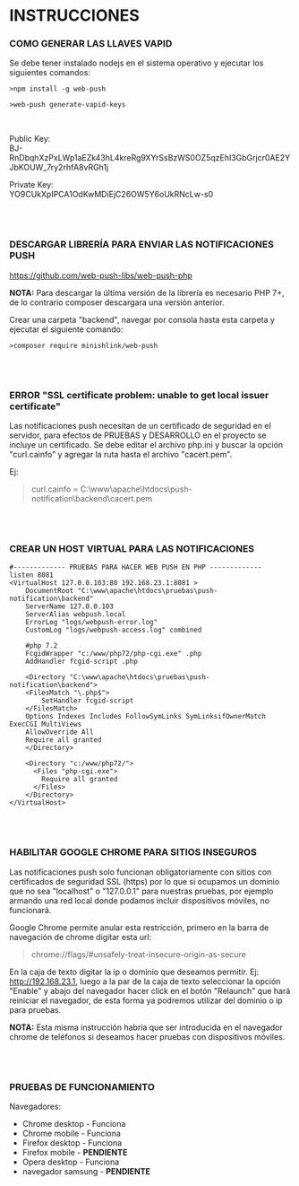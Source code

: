 # INSTRUCCIONES

### COMO GENERAR LAS LLAVES VAPID 

Se debe tener instalado nodejs en el sistema operativo y ejecutar los siguientes comandos:

`>npm install -g web-push`

`>web-push generate-vapid-keys`

<br/>

Public Key:<br/>
BJ-RnDbqhXzPxLWp1aEZk43hL4kreRg9XYrSsBzWS0OZ5qzEhI3GbGrjcr0AE2YJbKOUW_7ry2rhfA8vRGh1j
<br/>

Private Key:<br/>
YO9CUkXpIPCA1OdKwMDiEjC26OW5Y6oUkRNcLw-s0

<br/><br/>

### DESCARGAR LIBRERÍA PARA ENVIAR LAS NOTIFICACIONES PUSH

https://github.com/web-push-libs/web-push-php

**NOTA:** Para descargar la última versión de la librería es necesario PHP 7+, de lo contrario composer descargara una versión anterior.


Crear una carpeta "backend", navegar por consola hasta esta carpeta y ejecutar el siguiente comando:

`>composer require minishlink/web-push`

<br/><br/>

### ERROR "SSL certificate problem: unable to get local issuer certificate" 

Las notificaciones push necesitan de un certificado de seguridad en el servidor, para efectos de PRUEBAS y DESARROLLO en el proyecto se incluye un certificado. Se debe editar el archivo php.ini y buscar la opción "curl.cainfo" y agregar la ruta hasta el archivo "cacert.pem".

Ej:

> curl.cainfo = C:\www\apache\htdocs\push-notification\backend\cacert.pem 

<br/><br/>

### CREAR UN HOST VIRTUAL PARA LAS NOTIFICACIONES

```
#------------- PRUEBAS PARA HACER WEB PUSH EN PHP -------------
listen 8081
<VirtualHost 127.0.0.103:80 192.168.23.1:8081 >
    DocumentRoot "C:\www\apache\htdocs\pruebas\push-notification\backend"
    ServerName 127.0.0.103
    ServerAlias webpush.local
    ErrorLog "logs/webpush-error.log"
    CustomLog "logs/webpush-access.log" combined	
	
    #php 7.2
    FcgidWrapper "c:/www/php72/php-cgi.exe" .php 
    AddHandler fcgid-script .php	
		
    <Directory "C:\www\apache\htdocs\pruebas\push-notification\backend"> 
	<FilesMatch "\.php$">
		SetHandler fcgid-script 
	</FilesMatch> 
	Options Indexes Includes FollowSymLinks SymLinksifOwnerMatch ExecCGI MultiViews
	AllowOverride All
	Require all granted	
    </Directory>
	
    <Directory "c:/www/php72/">
      <Files "php-cgi.exe">		
        Require all granted		
      </Files>
    </Directory>
</VirtualHost>
```

<br/><br/>

### HABILITAR GOOGLE CHROME PARA SITIOS INSEGUROS 

Las notificaciones push solo funcionan obligatoriamente con sitios con certificados de seguridad SSL (https) por lo que si ocupamos un dominio que no sea "localhost" o "127.0.0.1" para nuestras pruebas, por ejemplo armando una red local donde podamos incluir dispositivos móviles, no funcionará. 

Google Chrome permite anular esta restricción, primero en la barra de navegación de chrome digitar esta url:
> chrome://flags/#unsafely-treat-insecure-origin-as-secure

En la caja de texto digitar la ip o dominio que deseamos permitir. Ej: http://192.168.23.1, luego a la par de la caja de texto seleccionar la opción "Enable" y abajo del navegador hacer click en el botón "Relaunch" que hará reiniciar el navegador, de esta forma ya podremos utilizar del dominio o ip para pruebas.

**NOTA:** Esta misma instrucción habría que ser introducida en el navegador chrome de teléfonos si deseamos hacer pruebas con dispositivos móviles.

<br/><br/>

### PRUEBAS DE FUNCIONAMIENTO 
Navegadores:
- Chrome desktop - Funciona
- Chrome mobile - Funciona
- Firefox desktop - Funciona
- Firefox mobile - **PENDIENTE**
- Opera desktop - Funciona
- navegador samsung - **PENDIENTE**
